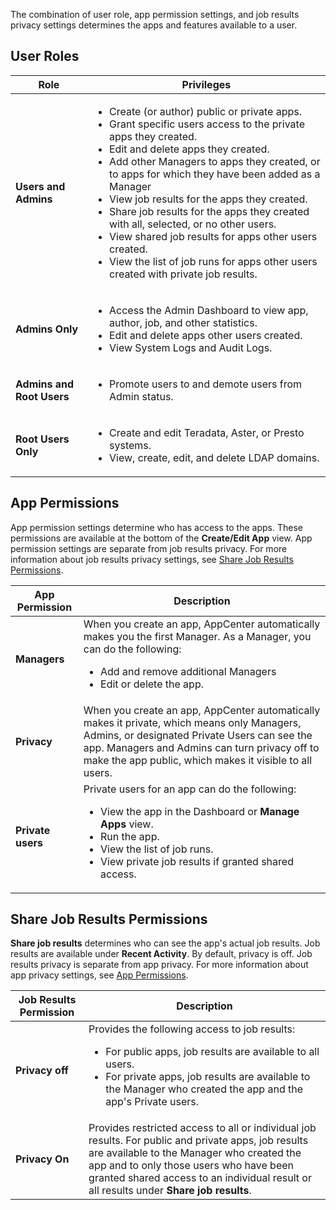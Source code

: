 The combination of user role, app permission settings, and job results privacy settings determines the apps and features available to a user.

## User Roles

| Role| Privileges |
| ------------- | ------------- |
| **Users and Admins**  | <ul><li>Create (or author) public or private apps.</li><li>Grant specific users access to the private apps they created.</li><li>Edit and delete apps they created.</li><li>Add other Managers to apps they created, or to apps for which they have been added as a Manager</li><li>View job results for the apps they created.</li><li>Share job results for the apps they created with all, selected, or no other users.</li><li>View shared job results for apps other users created.</li><li>View the list of job runs for apps other users created with private job results.</li></ul> |
| **Admins Only**  | <ul><li>Access the Admin Dashboard to view app, author, job, and other statistics.</li><li>Edit and delete apps other users created. <li>View System Logs and Audit Logs.</li></ul>|
| **Admins and Root Users**  | <ul><li>Promote users to and demote users from Admin status.</li></ul>|
| **Root Users Only**  | <ul><li>Create and edit Teradata, Aster, or Presto systems.</li><li>View, create, edit, and delete LDAP domains.</li></ul>|


## App Permissions

App permission settings determine who has access to the apps. These permissions are available at the bottom of the **Create/Edit App** view. App permission settings are separate from job results privacy. For more information about job results privacy settings, see [Share Job Results Permissions](#share-job-results-permissions).

| App Permission| Description |
| ------------- | ------------- |
| **Managers**  | When you create an app, AppCenter automatically makes you the first Manager. As a Manager, you can do the following: <ul><li>Add and remove additional Managers</li><li>Edit or delete the app.</li></ul>|
| **Privacy**  | When you create an app, AppCenter automatically makes it private, which means only Managers, Admins, or designated Private Users can see the app. Managers and Admins can turn privacy off to make the app public, which makes it visible to all users. |
| **Private users** | Private users for an app can do the following: <ul><li>View the app in the Dashboard or **Manage Apps** view.</li><li>Run the app.</li><li>View the list of job runs.</li><li>View private job results if granted shared access.</li></ul>|

## Share Job Results Permissions

**Share job results** determines who can see the app's actual job results. Job results are available under **Recent Activity**. By default, privacy is off. Job results privacy is separate from app privacy. For more information about app privacy settings, see [App Permissions](#app-permissions).

| Job Results Permission| Description |
| ------------- | ------------- |
| **Privacy off**  | Provides the following access to job results: <ul><li>For public apps, job results are available to all users.</li><li> For private apps, job results are available to the Manager who created the app and the app's Private users.</li></ul> |
| **Privacy On**  | Provides restricted access to all or individual job results. For public and private apps, job results are available to the Manager who created the app and to only those users who have been granted shared access to an individual result or all results under **Share job results**. |



